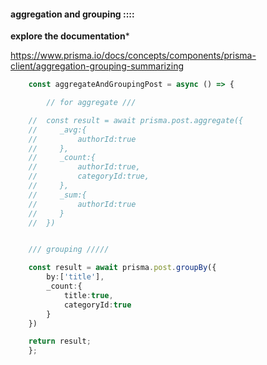 #### aggregation and grouping ::::

**explore the documentation***

https://www.prisma.io/docs/concepts/components/prisma-client/aggregation-grouping-summarizing


```ts
    const aggregateAndGroupingPost = async () => {

        // for aggregate ///

    //  const result = await prisma.post.aggregate({
    //     _avg:{
    //         authorId:true
    //     },
    //     _count:{
    //         authorId:true,
    //         categoryId:true,
    //     },
    //     _sum:{
    //         authorId:true
    //     }
    //  })


    /// grouping /////

    const result = await prisma.post.groupBy({
        by:['title'],
        _count:{
            title:true,
            categoryId:true
        }
    })

    return result;
    };
    
```